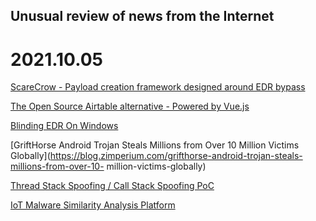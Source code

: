 ## Unusual review of news from the Internet

# 2021.10.05

[ScareCrow - Payload creation framework designed around EDR bypass](https://github.com/optiv/ScareCrow)

[The Open Source Airtable alternative - Powered by Vue.js](https://github.com/nocodb/nocodb)

[Blinding EDR On Windows](https://synzack.github.io/Blinding-EDR-On-Windows/)

[GriftHorse Android Trojan Steals Millions from Over 10 Million Victims Globally](https://blog.zimperium.com/grifthorse-android-trojan-steals-millions-from-over-10-
million-victims-globally)

[Thread Stack Spoofing / Call Stack Spoofing PoC](https://github.com/mgeeky/ThreadStackSpoofer)

[IoT Malware Similarity Analysis Platform](https://github.com/mucoze/Umay)
